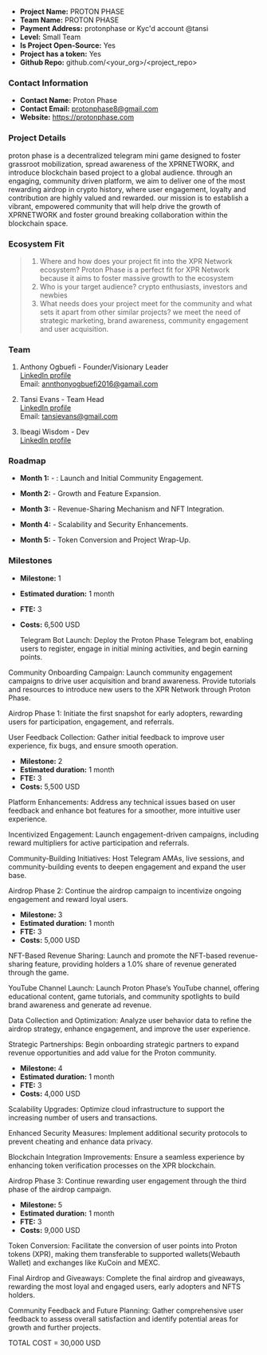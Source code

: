 - **Project Name:** PROTON PHASE
- **Team Name:** PROTON PHASE
- **Payment Address:** protonphase or Kyc'd account @tansi
- **Level:** Small Team
- **Is Project Open-Source:** Yes
- **Project has a token:** Yes
- **Github Repo:** github.com/<your_org>/<project_repo>

### Contact Information

- **Contact Name:** Proton Phase
- **Contact Email:** protonphase8@gmail.com
- **Website:** https://protonphase.com

### Project Details

proton phase is a decentralized telegram mini game designed to foster grassroot mobilization, spread awareness of the XPRNETWORK, and introduce blockchain based project to a global audience. through an engaging, community driven platform, we aim to deliver one of the most rewarding airdrop in crypto history, where user engagement, loyalty and contribution are highly valued and rewarded. our mission is to establish a vibrant, empowered community that will help drive the growth of XPRNETWORK and foster ground breaking collaboration within the blockchain space.

### Ecosystem Fit

> 1. Where and how does your project fit into the XPR Network ecosystem? Proton Phase is a perfect fit for XPR Network because it aims to foster massive growth to the ecosystem
> 2. Who is your target audience? crypto enthusiasts, investors and newbies 
> 3. What needs does your project meet for the community and what sets it apart from other similar projects? we meet the need of strategic marketing, brand awareness, community engagement and user acquisition.

### Team

1. Anthony Ogbuefi - Founder/Visionary Leader <br>
   [LinkedIn profile](https://www.linkedin.com/in/tn-ogbuefi-a6a7b5275?utm_source=share&utm_campaign=share_via&utm_content=profile&utm_medium=android_app) <br>
   Email: annthonyogbuefi2016@gamail.com

2. Tansi Evans - Team Head <br>
   [LinkedIn profile](https://www.linkedin.com/in/evans-tansi-334b37138) <br>
   Email: tansievans@gmail.com

3. Ibeagi Wisdom - Dev <br>
   [LinkedIn profile](https://www.linkedin.com/in/yotta-tons-225050282) <br>

### Roadmap

- **Month 1:** - : Launch and Initial Community Engagement.

- **Month 2:** - Growth and Feature Expansion.

- **Month 3:** - Revenue-Sharing Mechanism and NFT Integration.

- **Month 4:** - Scalability and Security Enhancements.

- **Month 5:** - Token Conversion and Project Wrap-Up.

### Milestones

- **Milestone:** 1
- **Estimated duration:** 1 month
- **FTE:**  3
- **Costs:** 6,500 USD

  Telegram Bot Launch: Deploy the Proton Phase Telegram bot, enabling users to register, engage in initial mining activities, and begin earning points. 

 Community Onboarding Campaign: Launch community engagement campaigns to drive user acquisition and brand awareness. Provide tutorials and resources to introduce new users to the XPR Network through Proton Phase. 

 Airdrop Phase 1: Initiate the first snapshot for early adopters, rewarding users for participation, engagement, and referrals. 

 User Feedback Collection: Gather initial feedback to improve user experience, fix bugs, and ensure smooth operation.

- **Milestone:** 2
- **Estimated duration:** 1 month
- **FTE:**  3
- **Costs:** 5,500 USD

Platform Enhancements: Address any technical issues based on user feedback and enhance bot features for a smoother, more intuitive user experience. 

Incentivized Engagement: Launch engagement-driven campaigns, including reward multipliers for active participation and referrals. 

Community-Building Initiatives: Host Telegram AMAs, live sessions, and community-building events to deepen engagement and expand the user base. 

Airdrop Phase 2: Continue the airdrop campaign to incentivize ongoing engagement and reward loyal users.

- **Milestone:** 3
- **Estimated duration:** 1 month
- **FTE:**  3
- **Costs:** 5,000 USD

NFT-Based Revenue Sharing: Launch and promote the NFT-based revenue-sharing feature, providing holders a 1.0% share of revenue generated through the game. 

YouTube Channel Launch: Launch Proton Phase’s YouTube channel, offering educational content, game tutorials, and community spotlights to build brand awareness and generate ad revenue. 

Data Collection and Optimization: Analyze user behavior data to refine the airdrop strategy, enhance engagement, and improve the user experience. 

Strategic Partnerships: Begin onboarding strategic partners to expand revenue opportunities and add value for the Proton community.

- **Milestone:** 4
- **Estimated duration:** 1 month
- **FTE:**  3
- **Costs:** 4,000 USD

Scalability Upgrades: Optimize cloud infrastructure to support the increasing number of users and transactions. 

Enhanced Security Measures: Implement additional security protocols to prevent cheating and enhance data privacy. 

Blockchain Integration Improvements: Ensure a seamless experience by enhancing token verification processes on the XPR blockchain. 

Airdrop Phase 3: Continue rewarding user engagement through the third phase of the airdrop campaign.

- **Milestone:** 5
- **Estimated duration:** 1 month
- **FTE:**  3
- **Costs:** 9,000 USD

Token Conversion: Facilitate the conversion of user points into Proton tokens (XPR), making them transferable to supported wallets(Webauth Wallet) and exchanges like KuCoin and MEXC. 

Final Airdrop and Giveaways: Complete the final airdrop and giveaways, rewarding the most loyal and engaged users, early adopters and NFTS holders. 

Community Feedback and Future Planning: Gather comprehensive user feedback to assess overall satisfaction and identify potential areas for growth and further projects.


TOTAL COST = 30,000 USD

